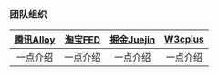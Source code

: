 <h3 name="team">团队组织</h3>

| [腾讯Alloy](./) | [淘宝FED](./) | [掘金Juejin](./) | [W3cplus](./) |
| :------: | :------: | :------: | :------: |
| 一点介绍 | 一点介绍 | 一点介绍 | 一点介绍 |

